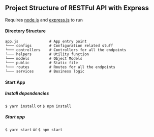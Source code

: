 ## Project Structure of RESTFul API with Express

Requires [node.js](https://nodejs.org/en/) and [express.js](https://expressjs.com/) to run

#### Directory Structure
```
app.js              # App entry point
└─── configs        # Configuration related stuff
└─── controllers    # Controllers for all the endpoints 
└─── helpers        # Utility function
└─── models         # Object Models
└─── public         # Static file
└─── routes         # Routes for all the endpoints
└─── services       # Business logic
```

#### Start App
#####  Install dependencies
`$ yarn install` or  `$ npm install`

#####  Start app
`$ yarn start` or `$ npm start`